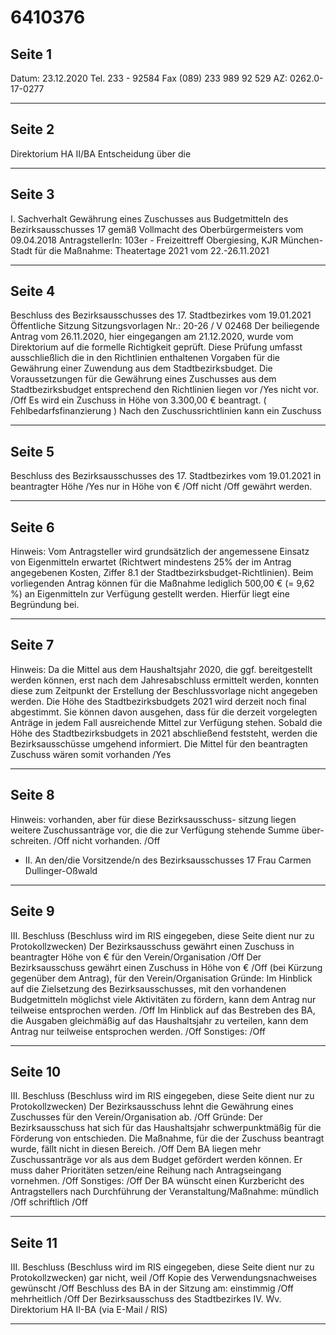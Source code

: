 # 6410376

## Seite 1

Datum: 23.12.2020 Tel. 233 - 92584 Fax (089) 233 989 92 529 AZ: 0262.0-17-0277

---

## Seite 2

Direktorium HA II/BA
Entscheidung über die

---

## Seite 3

I. Sachverhalt
Gewährung eines Zuschusses aus Budgetmitteln des Bezirksausschusses 17 gemäß Vollmacht des Oberbürgermeisters vom 09.04.2018
AntragstellerIn:
103er - Freizeittreff Obergiesing, KJR München-Stadt
für die Maßnahme: Theatertage 2021 vom 22.-26.11.2021

---

## Seite 4

Beschluss des Bezirksausschusses des 17. Stadtbezirkes vom 19.01.2021
Öffentliche Sitzung
Sitzungsvorlagen Nr.: 20-26 / V 02468
Der beiliegende Antrag vom 26.11.2020, hier eingegangen am 21.12.2020, wurde vom Direktorium auf die formelle Richtigkeit geprüft. Diese Prüfung umfasst ausschließlich die in den Richtlinien enthaltenen Vorgaben für die Gewährung einer Zuwendung aus dem Stadtbezirksbudget.
Die Voraussetzungen für die Gewährung eines Zuschusses aus dem Stadtbezirksbudget entsprechend den Richtlinien liegen
vor /Yes
nicht vor. /Off
Es wird ein Zuschuss in Höhe von 3.300,00 € beantragt. ( Fehlbedarfsfinanzierung ) Nach den Zuschussrichtlinien kann ein Zuschuss

---

## Seite 5

Beschluss des Bezirksausschusses des 17. Stadtbezirkes vom 19.01.2021
in beantragter Höhe /Yes
nur in Höhe von € /Off
nicht /Off
gewährt werden.

---

## Seite 6

Hinweis:
Vom Antragsteller wird grundsätzlich der angemessene Einsatz von Eigenmitteln erwartet (Richtwert mindestens 25% der im Antrag angegebenen Kosten, Ziffer 8.1 der Stadtbezirksbudget-Richtlinien). Beim vorliegenden Antrag können für die Maßnahme lediglich 500,00 € (= 9,62 %) an Eigenmitteln zur Verfügung gestellt werden. Hierfür liegt eine Begründung bei.

---

## Seite 7

Hinweis:
Da die Mittel aus dem Haushaltsjahr 2020, die ggf. bereitgestellt werden können, erst nach dem Jahresabschluss ermittelt werden, konnten diese zum Zeitpunkt der Erstellung der Beschlussvorlage nicht angegeben werden. Die Höhe des Stadtbezirksbudgets 2021 wird derzeit noch final abgestimmt. Sie können davon ausgehen, dass für die derzeit vorgelegten Anträge in jedem Fall ausreichende Mittel zur Verfügung stehen. Sobald die Höhe des Stadtbezirksbudgets in 2021 abschließend feststeht, werden die Bezirksausschüsse umgehend informiert.
Die Mittel für den beantragten Zuschuss wären somit
vorhanden /Yes

---

## Seite 8

Hinweis:
vorhanden, aber für diese Bezirksausschuss- sitzung liegen weitere Zuschussanträge vor, die die zur Verfügung stehende Summe über- schreiten. /Off
nicht vorhanden. /Off
- II. An den/die Vorsitzende/n des Bezirksausschusses 17 Frau Carmen Dullinger-Oßwald

---

## Seite 9

III. Beschluss (Beschluss wird im RIS eingegeben, diese Seite dient nur zu Protokollzwecken)
Der Bezirksausschuss gewährt einen Zuschuss in beantragter Höhe von € für den Verein/Organisation /Off
Der Bezirksausschuss gewährt einen Zuschuss in Höhe von € /Off
(bei Kürzung gegenüber dem Antrag), für den Verein/Organisation
Gründe:
Im Hinblick auf die Zielsetzung des Bezirksausschusses, mit den vorhandenen Budgetmitteln möglichst viele Aktivitäten zu fördern, kann dem Antrag nur teilweise entsprochen werden. /Off
Im Hinblick auf das Bestreben des BA, die Ausgaben gleichmäßig auf das Haushaltsjahr zu verteilen, kann dem Antrag nur teilweise entsprochen werden. /Off
Sonstiges: /Off

---

## Seite 10

III. Beschluss (Beschluss wird im RIS eingegeben, diese Seite dient nur zu Protokollzwecken)
Der Bezirksausschuss lehnt die Gewährung eines Zuschusses für den Verein/Organisation
ab. /Off
Gründe:
Der Bezirksausschuss hat sich für das Haushaltsjahr schwerpunktmäßig für die Förderung von entschieden. Die Maßnahme, für die der Zuschuss beantragt wurde, fällt nicht in diesen Bereich. /Off
Dem BA liegen mehr Zuschussanträge vor als aus dem Budget gefördert werden können. Er muss daher Prioritäten setzen/eine Reihung nach Antragseingang vornehmen. /Off
Sonstiges: /Off
Der BA wünscht einen Kurzbericht des Antragstellers nach Durchführung der  Veranstaltung/Maßnahme:
mündlich /Off
schriftlich /Off

---

## Seite 11

III. Beschluss (Beschluss wird im RIS eingegeben, diese Seite dient nur zu Protokollzwecken)
gar nicht, weil /Off
Kopie des Verwendungsnachweises gewünscht /Off
Beschluss des BA in der Sitzung am:
einstimmig /Off
mehrheitlich /Off
Der Bezirksausschuss des Stadtbezirkes
IV. Wv. Direktorium HA II-BA (via E-Mail / RIS)

---

